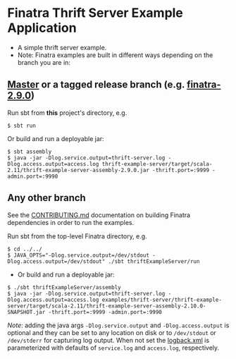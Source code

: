 # Finatra Thrift Server Example Application

* A simple thrift server example.
* Note: Finatra examples are built in different ways depending on the branch you are in:

[Master](https://github.com/twitter/finatra/tree/master) or a tagged release branch (e.g. [finatra-2.9.0](https://github.com/twitter/finatra/tree/finatra-2.9.0))
----------------------------------------------------------
Run sbt from **this** project's directory, e.g.
```
$ sbt run
```
Or build and run a deployable jar:
```
$ sbt assembly
$ java -jar -Dlog.service.output=thrift-server.log -Dlog.access.output=access.log thrift-example-server/target/scala-2.11/thrift-example-server-assembly-2.9.0.jar -thrift.port=:9999 -admin.port=:9990
```

Any other branch
----------------
See the [CONTRIBUTING.md](../../CONTRIBUTING.md#building-dependencies) documentation on building Finatra dependencies in order to run the examples.

Run sbt from the top-level Finatra directory, e.g.
```
$ cd ../../
$ JAVA_OPTS="-Dlog.service.output=/dev/stdout -Dlog.access.output=/dev/stdout" ./sbt thriftExampleServer/run
```

* Or build and run a deployable jar:
```
$ ./sbt thriftExampleServer/assembly
$ java -jar -Dlog.service.output=thrift-server.log -Dlog.access.output=access.log examples/thrift-server/thrift-example-server/target/scala-2.11/thrift-example-server-assembly-2.10.0-SNAPSHOT.jar -thrift.port=:9999 -admin.port=:9990
```
*Note*: adding the java args `-Dlog.service.output` and `-Dlog.access.output` is optional and they can be set to any location on disk or to `/dev/stdout` or `/dev/stderr` for capturing log output. When not set the [logback.xml](./thrift-example-server/src/main/resources/logback.xml) is parameterized with defaults of `service.log` and `access.log`, respectively.
